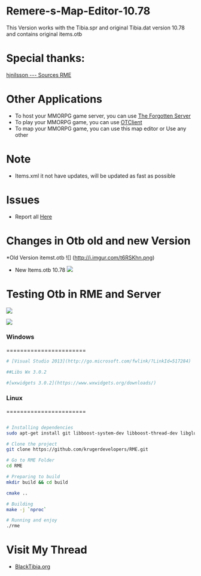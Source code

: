 # Remere-s-Map-Editor-10.78
This Version works with the Tibia.spr and original Tibia.dat version 10.78 and contains original items.otb

# Special thanks:

[hjnilsson --- Sources RME](https://github.com/hjnilsson/rme)

# Other Applications

* To host your MMORPG game server, you can use [The Forgotten Server](https://github.com/otland/forgottenserver)
* To play your MMORPG game, you can use [OTClient](https://github.com/edubart/otclient)
* To map your MMORPG game, you can use this map editor or Use any other

# Note

* Items.xml it not have updates, will be updated as fast as possible

# Issues

* Report all [Here](https://github.com/ricker75/Remere-s-Map-Editor-10.78/issues)

# Changes in Otb old and new Version

*Old Version itemst.otb
![] (http://i.imgur.com/t6RSKhn.png)

* New Items.otb 10.78
![](http://i.imgur.com/Z6PvWIm.png)

# Testing Otb in RME and Server 

![](http://i61.tinypic.com/2emgaxk.jpg)

![](http://i57.tinypic.com/ifu2yg.jpg)

### Windows
=======================

```bash
# [Visual Studio 2013](http://go.microsoft.com/fwlink/?LinkId=517284)

##Libs Wx 3.0.2

#[wxwidgets 3.0.2](https://www.wxwidgets.org/downloads/)

```

### Linux
=======================

```bash

# Installing dependencies
sudo apt-get install git libboost-system-dev libboost-thread-dev libglu1-mesa-dev libwxgtk3.0-dev libarchive-dev 

# Clone the project
git clone https://github.com/krugerdevelopers/RME.git

# Go to RME Folder
cd RME

# Preparing to build
mkdir build && cd build

cmake ..

# Building
make -j `nproc`

# Running and enjoy
./rme
```


# Visit My Thread

*  [BlackTibia.org](http://www.blacktibia.org/t38982-remere-s-map-editor-10-78#239318)
